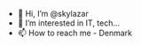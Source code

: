 - 👋 Hi, I’m @skylazar
- 👀 I’m interested in IT, tech...
- 📫 How to reach me - Denmark

<!---
skylazar/skylazar is a ✨ special ✨ repository because its `README.md` (this file) appears on your GitHub profile.
You can click the Preview link to take a look at your changes.
--->
